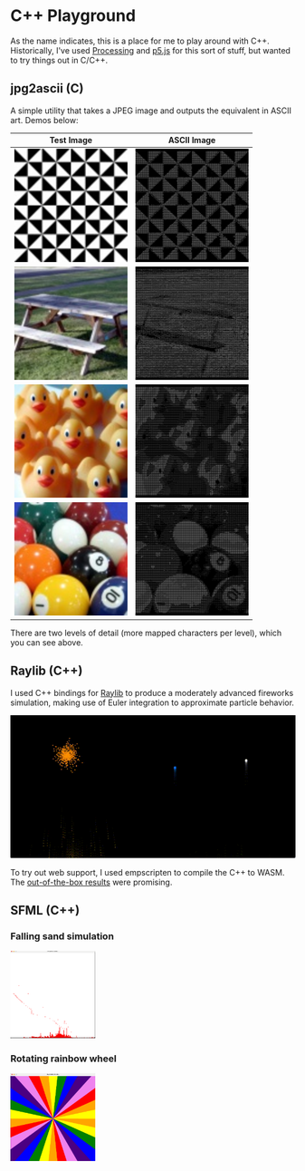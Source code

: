 # C++ Playground

As the name indicates, this is a place for me to play around with C++. Historically, I've used [Processing](https://processing.org/) and [p5.js](https://p5js.org/reference/) for this sort of stuff, but wanted to try things out in C/C++.

## jpg2ascii (C)

A simple utility that takes a JPEG image and outputs the equivalent in ASCII art. Demos below:

| Test Image                                  | ASCII Image                                 |
|---------------------------------------------|---------------------------------------------|
| <img src="images/jpg2ascii1.jpeg" width="200">     | <img src="images/jpg2ascii2-result.png" width="200"> |
| <img src="images/jpg2ascii2.jpeg" width="200">     | <img src="images/jpg2ascii1-result.png" width="200"> |
| <img src="images/jpg2ascii3.jpeg" width="200">     | <img src="images/jpg2ascii3-result.png" width="200"> |
| <img src="images/jpg2ascii4.jpeg" width="200">     | <img src="images/jpg2ascii4-result.png" width="200"> |

There are two levels of detail (more mapped characters per level), which you can see above.

## Raylib (C++)

I used C++ bindings for [Raylib](https://github.com/RobLoach/raylib-cpp) to produce a moderately advanced fireworks
simulation, making use of Euler integration to approximate particle behavior.

<img src="images/fireworks.gif">

To try out web support, I used empscripten to compile the C++ to WASM. The
[out-of-the-box results](https://matiasilva.github.io/cpp-playground/) were promising.

## SFML (C++)

### Falling sand simulation

<img src="images/falling-sand.png" width="150">

### Rotating rainbow wheel

<img src="images/rainbow.png" width="150">
